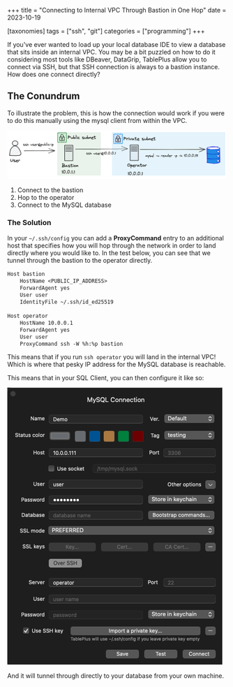 +++
title = "Connecting to Internal VPC Through Bastion in One Hop"
date = 2023-10-19

[taxonomies]
tags = ["ssh", "git"]
categories = ["programming"]
+++

If you've ever wanted to load up your local database IDE to view
a database that sits inside an internal VPC. You may be a bit puzzled
on how to do it considering most tools like DBeaver, DataGrip, TablePlus
allow you to connect via SSH, but that SSH connection is always to a
bastion instance. How does one connect directly?

<!-- more -->

## The Conundrum

To illustrate the problem, this is how the connection would
work if you were to do this manually using the mysql client
from within the VPC.

![ssh](ssh.png)

1. Connect to the bastion
2. Hop to the operator
3. Connect to the MySQL database

### The Solution

In your `~/.ssh/config` you can add a **ProxyCommand**
entry to an additional host that specifies how you will hop
through the network in order to land directly where you would like
to. In the test below, you can see that we tunnel through the bastion
to the operator directly.

```
Host bastion
    HostName <PUBLIC_IP_ADDRESS>
    ForwardAgent yes
    User user
    IdentityFile ~/.ssh/id_ed25519

Host operator
    HostName 10.0.0.1
    ForwardAgent yes
    User user
    ProxyCommand ssh -W %h:%p bastion
```

This means that if you run `ssh operator` you will land in the internal VPC!
Which is where that pesky IP address for the MySQL database is reachable.

This means that in your SQL Client, you can then configure it like so:


![sql](sql.png)

And it will tunnel through directly to your database from your own machine.


